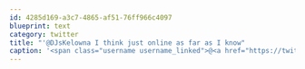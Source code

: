 ```yaml
---
id: 4285d169-a3c7-4865-af51-76ff966c4097
blueprint: text
category: twitter
title: "'@DJsKelowna I think just online as far as I know"
caption: '<span class="username username_linked">@<a href="https://twitter.com/DJsKelowna" title="DJs Restaurant">DJsKelowna</a></span> I think just online as far as I know'
---
```

